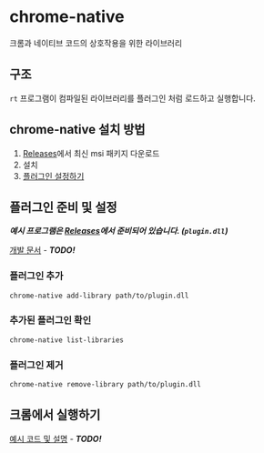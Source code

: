 # chrome-native
크롬과 네이티브 코드의 상호작용을 위한 라이브러리

## 구조
`rt` 프로그램이 컴파일된 라이브러리를 플러그인 처럼 로드하고 실행합니다.

## chrome-native 설치 방법
1. [Releases](/releases)에서 최신 msi 패키지 다운로드
2. 설치
3. [플러그인 설정하기](#플러그인-준비-및-설정)

## 플러그인 준비 및 설정
***예시 프로그램은 [Releases](/releases)에서 준비되어 있습니다. (`plugin.dll`)***

[개발 문서](./example) - ***TODO!***

### 플러그인 추가
```bash
chrome-native add-library path/to/plugin.dll
```

### 추가된 플러그인 확인
```bash
chrome-native list-libraries
```

### 플러그인 제거
```bash
chrome-native remove-library path/to/plugin.dll
```

## 크롬에서 실행하기
[예시 코드 및 설명](./ext) - ***TODO!***